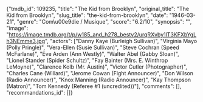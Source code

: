{"tmdb_id": 109235, "title": "The Kid from Brooklyn", "original_title": "The Kid from Brooklyn", "slug_title": "the-kid-from-brooklyn", "date": "1946-03-21", "genre": "Com\u00e9die / Musique", "score": "6.2/10", "synopsis": "", "image": "https://image.tmdb.org/t/p/w185_and_h278_bestv2/urqRXvby1lT3KFXbYgLh3NEmme3.jpg", "actors": ["Danny Kaye (Burleigh Sullivan)", "Virginia Mayo (Polly Pringle)", "Vera-Ellen (Susie Sullivan)", "Steve Cochran (Speed McFarlane)", "Eve Arden (Ann Westly)", "Walter Abel (Gabby Sloan)", "Lionel Stander (Spider Schultz)", "Fay Bainter (Mrs. E. Winthrop LeMoyne)", "Clarence Kolb (Mr. Austin)", "Victor Cutler (Photographer)", "Charles Cane (Willard)", "Jerome Cowan (Fight Announcer)", "Don Wilson (Radio Announcer)", "Knox Manning (Radio Announcer)", "Kay Thompson (Matron)", "Tom Kennedy (Referee #1 (uncredited))"], "comments": [], "recommandations_id": []}